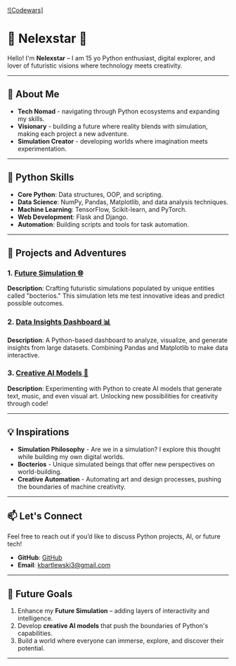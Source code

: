 

[![Codewars]](https://www.codewars.com/users/NelexstarMain)




# 🌟 Nelexstar 🌟

Hello! I'm **Nelexstar** – I am 15 yo Python enthusiast, digital explorer, and lover of futuristic visions where technology meets creativity.

---

## 👾 About Me
- **Tech Nomad** - navigating through Python ecosystems and expanding my skills.
- **Visionary** - building a future where reality blends with simulation, making each project a new adventure.
- **Simulation Creator** - developing worlds where imagination meets experimentation.

---

## 🚀 Python Skills
- **Core Python**: Data structures, OOP, and scripting.
- **Data Science**: NumPy, Pandas, Matplotlib, and data analysis techniques.
- **Machine Learning**: TensorFlow, Scikit-learn, and PyTorch.
- **Web Development**: Flask and Django.
- **Automation**: Building scripts and tools for task automation.

---

## 🌌 Projects and Adventures
### 1. [Future Simulation 🌐](#)
   **Description**: Crafting futuristic simulations populated by unique entities called "bocterios." This simulation lets me test innovative ideas and predict possible outcomes.

### 2. [Data Insights Dashboard 📊](#)
   **Description**: A Python-based dashboard to analyze, visualize, and generate insights from large datasets. Combining Pandas and Matplotlib to make data interactive.

### 3. [Creative AI Models 🤖](#)
   **Description**: Experimenting with Python to create AI models that generate text, music, and even visual art. Unlocking new possibilities for creativity through code!

---

## 💡 Inspirations
- **Simulation Philosophy** - Are we in a simulation? I explore this thought while building my own digital worlds.
- **Bocterios** - Unique simulated beings that offer new perspectives on world-building.
- **Creative Automation** - Automating art and design processes, pushing the boundaries of machine creativity.

---

## 📫 Let's Connect
Feel free to reach out if you’d like to discuss Python projects, AI, or future tech!
- **GitHub**: [GitHub](https://github.com/NelexstarMain)
- **Email**: [kbartlewski3@gmail.com ](mailto:kbartlewski3@gmail.com)

---

## 🌱 Future Goals
1. Enhance my **Future Simulation** – adding layers of interactivity and intelligence.
2. Develop **creative AI models** that push the boundaries of Python's capabilities.
3. Build a world where everyone can immerse, explore, and discover their potential.

---
